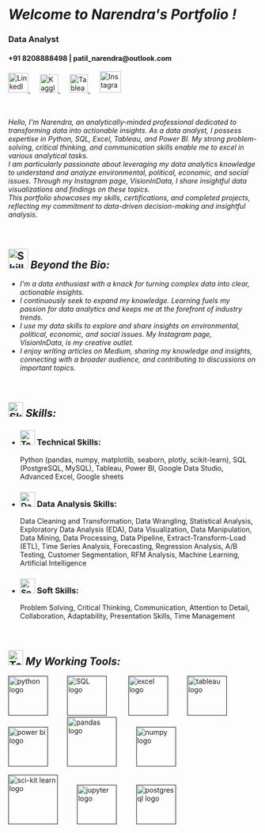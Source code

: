 <div align="left">
<h1><strong><i>Welcome to Narendra's Portfolio !</i></strong></h1>

<h3>Data Analyst</h3>

<h4>+91 8208888498 | patil_narendra@outlook.com</h4>

  <a href="https://www.linkedin.com/in/narendra-patil-583b242a1/">
    <img src="https://www.svgrepo.com/show/303207/linkedin-icon-logo.svg" alt="LinkedIn Logo" width="40"/>
  </a>
  &nbsp;&nbsp;&nbsp;&nbsp;
  <a href="https://www.kaggle.com/narendraspatil">
    <img src="https://www.svgrepo.com/show/349422/kaggle.svg" alt="Kaggle Logo" width="37"/>
  </a>
  &nbsp;&nbsp;&nbsp;&nbsp;
  <a href="https://public.tableau.com/app/profile/narendra.patil4467/vizzes">
    <img src="https://www.svgrepo.com/show/354428/tableau-icon.svg" alt="Tableau Logo" width="37"/>
  </a>
  &nbsp;&nbsp;&nbsp;&nbsp;
  <a href="https://www.instagram.com/visionindata/">
    <img src="https://www.svgrepo.com/show/452231/instagram.svg" alt="Instagram Logo" width="43"/>
  </a>
</div>

<div align="left">
<p><br><br><i>Hello, I'm Narendra, an analytically-minded professional dedicated to transforming data into actionable insights. As a data analyst, I possess expertise in Python, SQL, Excel, Tableau, and Power BI. My strong problem-solving, critical thinking, and communication skills enable me to excel in various analytical tasks.
  <br>I am particularly passionate about leveraging my data analytics knowledge to understand and analyze environmental, political, economic, and social issues. Through my Instagram page, VisionInData, I share insightful data visualizations and findings on these topics.
  <br>This portfolio showcases my skills, certifications, and completed projects, reflecting my commitment to data-driven decision-making and insightful analysis.</i></p>
  &nbsp;&nbsp;&nbsp;&nbsp;
  &nbsp;&nbsp;&nbsp;&nbsp;
</div>


<div align="left" >
  <h2><img src="https://www.svgrepo.com/show/530138/writing.svg" alt="Skills Icon" width="40"><i> Beyond the Bio:</i></h2>
  <ul><i>
    <li>I'm a data enthusiast with a knack for turning complex data into clear, actionable insights.</li>
    <li>I continuously seek to expand my knowledge. Learning fuels my passion for data analytics and keeps me at the forefront of industry trends.</li>
    <li>I use my data skills to explore and share insights on environmental, political, economic, and social issues. My Instagram page, VisionInData, is my creative outlet.</li>
    <li>I enjoy writing articles on Medium, sharing my knowledge and insights, connecting with a broader audience, and contributing to discussions on important topics.</li>
  </ul></i>
    &nbsp;&nbsp;&nbsp;&nbsp;
    &nbsp;&nbsp;&nbsp;&nbsp;
</div>

<body>
  <h2><img src="https://www.svgrepo.com/show/218253/skills.svg" alt="Skills Icon" width="30"><i> Skills:</i></h2>
  <ul>
    <li>
      <h3><img src="https://www.svgrepo.com/show/202973/coding-html.svg" alt="Technical Skills Icon" width="30"> Technical Skills:</h3>
      <p>Python (pandas, numpy, matplotlib, seaborn, plotly, scikit-learn), SQL (PostgreSQL, MySQL), Tableau, Power BI, Google Data Studio, Advanced Excel, Google sheets</p>
    </li>
    <li>
      <h3><img src="https://www.svgrepo.com/show/499835/data-report.svg" alt="Data Analysis Skills Icon" width="30"> Data Analysis Skills:</h3>
      <p>Data Cleaning and Transformation, Data Wrangling, Statistical Analysis, Exploratory Data Analysis (EDA), Data Visualization, Data Manipulation, Data Mining, Data Processing, Data Pipeline, Extract-Transform-Load (ETL), Time Series Analysis, Forecasting, Regression Analysis, A/B Testing, Customer Segmentation, RFM Analysis, Machine Learning, Artificial Intelligence</p>
    </li>
    <li>
      <h3><img src="https://www.svgrepo.com/show/499853/idea.svg" alt="Soft Skills Icon" width="30"> Soft Skills:</h3>
      <p>Problem Solving, Critical Thinking, Communication, Attention to Detail, Collaboration, Adaptability, Presentation Skills, Time Management</p>
    </li>
  </ul>
  &nbsp;&nbsp;&nbsp;&nbsp;
  &nbsp;&nbsp;&nbsp;&nbsp;
</body>

<body>
  <h2><img src="https://www.svgrepo.com/show/280656/gears-setup.svg" alt="Tools Icon" width="30"><i>  My Working Tools:</i></h2>
  <body align="centre">
  <a href=""><img src="https://www.svgrepo.com/show/452091/python.svg" alt="python logo" width="80"></a>
    &nbsp;&nbsp;&nbsp;&nbsp;&nbsp;&nbsp;&nbsp;&nbsp; 
  <a href=""><img src="https://www.svgrepo.com/show/331761/sql-database-sql-azure.svg" alt="SQL logo" width="80"></a>
    &nbsp;&nbsp;&nbsp;&nbsp; &nbsp;&nbsp;&nbsp;&nbsp;
  <a href=""><img src="https://www.svgrepo.com/show/373589/excel.svg" alt="excel logo" width="80"></a>
    &nbsp;&nbsp;&nbsp;&nbsp;&nbsp;&nbsp;&nbsp;&nbsp;
  <a href=""><img src="https://www.svgrepo.com/show/354428/tableau-icon.svg" alt="tableau logo" width="80"></a>
    &nbsp;&nbsp;&nbsp;&nbsp;&nbsp;&nbsp;&nbsp;&nbsp;
  <a href=""><img src="https://uxwing.com/wp-content/themes/uxwing/download/brands-and-social-media/power-bi-icon.png" alt="power bi logo" width="80"></a>
  &nbsp;&nbsp;&nbsp;&nbsp;&nbsp;&nbsp;&nbsp;&nbsp;
   <a href=""><img src="https://pandas.pydata.org/static/img/pandas_secondary.svg" alt="pandas logo" width="100"></a>
    &nbsp;&nbsp;&nbsp;&nbsp;&nbsp;&nbsp;&nbsp;&nbsp;
 <a href=""><img src="https://www.svgrepo.com/show/354127/numpy.svg" alt="numpy logo" width="80"></a>
    
  <a href=""><img src="https://seeklogo.com/images/S/scikit-learn-logo-8766D07E2E-seeklogo.com.png" alt="sci-kit learn logo" width="100"></a>
    &nbsp;&nbsp;&nbsp;&nbsp;&nbsp;&nbsp;&nbsp;&nbsp;
  <a href=""><img src="https://www.svgrepo.com/show/353949/jupyter.svg" alt="jupyter logo" width="80"></a>
    &nbsp;&nbsp;&nbsp;&nbsp;&nbsp;&nbsp;&nbsp;&nbsp;
  <a href=""><img src="https://www.svgrepo.com/show/354200/postgresql.svg" alt="postgresql logo" width="80"></a>
  </body>
</body>

<!---
Narendraspatil/Narendraspatil is a ✨ special ✨ repository because its `README.md` (this file) appears on your GitHub profile.
You can click the Preview link to take a look at your changes.
--->
